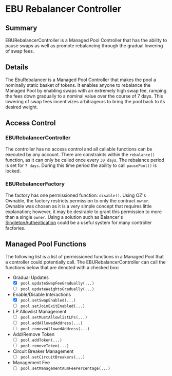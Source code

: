 # EBU Rebalancer Controller

## Summary
EBURebalancerController is a Managed Pool Controller that has the ability to pause swaps as well as promote rebalancing through the gradual lowering of swap fees. 

## Details
The EbuRebalancer is a Managed Pool Controller that makes the pool a nominally static basket of tokens. It enables anyone to rebalance the Managed Pool by enabling swaps with an extremely high swap fee, ramping the fees down gradually to a nominal value over the course of 7 days. This lowering of swap fees incentivizes arbitrageurs to bring the pool back to its desired weight.

## Access Control
### EBURebalancerController
The controller has no access control and all callable functions can be executed by any account. There are constraints within the `rebalance()` function, as it can only be called once every `30 days`. The rebalance period is set for `7 days`. During this time period the ability to call `pausePool()` is locked. 

### EBURebalancerFactory
The factory has one permissioned function: `disable()`. Using OZ's Ownable, the factory restricts permission to only the contract `owner`. Ownable was chosen as it is a very simple concept that requires little explanation; however, it may be desirable to grant this permission to more than a single `owner`. Using a solution such as Balancer's [SingletonAuthentication](https://github.com/balancer/balancer-v2-monorepo/blob/3e99500640449585e8da20d50687376bcf70462f/pkg/solidity-utils/contracts/helpers/SingletonAuthentication.sol) could be a useful system for many controller factories.

## Managed Pool Functions
The following list is a list of permissioned functions in a Managed Pool that a controller could potentially call. The EBURebalancerController can call the functions below that are denoted with a checked box:

- Gradual Updates
	- [x] `pool.updateSwapFeeGradually(...)`
	- [ ] `pool.updateWeightsGradually(...)`
- Enable/Disable Interactions
	- [x] `pool.setSwapEnabled(...)`
	- [ ] `pool.setJoinExitEnabled(...)`
- LP Allowlist Management
	- [ ] `pool.setMustAllowlistLPs(...)`
	- [ ] `pool.addAllowedAddress(...)`
	- [ ] `pool.removeAllowedAddress(...)`
- Add/Remove Token
	- [ ] `pool.addToken(...)`
	- [ ] `pool.removeToken(...)`
- Circuit Breaker Management
	- [ ] `pool.setCircuitBreakers(...)`
- Management Fee
	- [ ] `pool.setManagementAumFeePercentage(...)`
